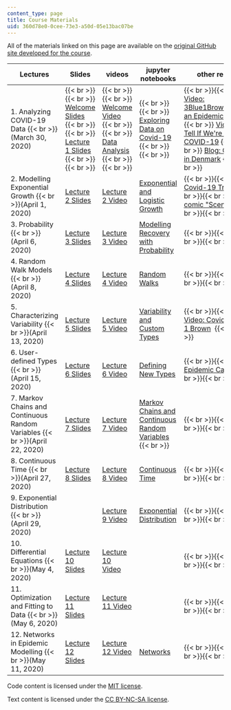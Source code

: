 ```yaml
---
content_type: page
title: Course Materials
uid: 360d78e0-0cee-73e3-a50d-05e13bac07be
---
```


All of the materials linked on this page are available on the [original GitHub site developed for the course](https://github.com/mitmath/6S083/blob/master/syllabus.md).

| Lectures | Slides | videos | jupyter notebooks | other resources |
| --- | --- | --- | --- | --- |
| 1\. Analyzing COVID-19 Data  {{< br >}}(March 30, 2020) |  {{< br >}}{{< br >}} [Welcome Slides](https://docs.google.com/presentation/d/1S8PjNJoKDOqjZM1mkhFwfLMFMzA7DOy8tOODfJxSH6Q/) {{< br >}}{{< br >}} [Lecture 1 Slides](https://docs.google.com/viewer?url=https://github.com/mitmath/6S083/raw/master/lectures/01.%20Introduction%20to%20Julia.pdf) {{< br >}}{{< br >}}  |  {{< br >}}{{< br >}} [Welcome Video](https://video.odl.mit.edu/videos/25acbf684dbd4fb18caa694dc1e9cb4a/) {{< br >}}{{< br >}} [Data Analysis](https://video.odl.mit.edu/videos/6fd61898f9c841bfbf79c7163a2c960d/) {{< br >}}{{< br >}}  |  {{< br >}}{{< br >}} [Exploring Data on Covid-19](https://nbviewer.jupyter.org/github/mitmath/6S083/blob/c7e60979a98ea733d144483a296687a6370a333d/lectures/live/01%20-%20Exploring%20COVID-19%20data.ipynb) {{< br >}}{{< br >}}  |  {{< br >}}{{< br >}} [Video: 3Blue1Brown:Simulating an Epidemic](https://www.youtube.com/watch?v=gxAaO2rsdIs&feature=youtu.be&t=1)  {{< br >}}{{< br >}} [Video: How to Tell If We're Beating COVID-19](https://www.youtube.com/watch?v=54XLXg4fYsc) {{< br >}}{{< br >}} [Blog: COVID-19 in Denmark](https://doktormike.gitlab.io/post/covid-19/) {{< br >}}{{< br >}}  |
| 2\. Modelling Exponential Growth  {{< br >}}(April 1, 2020) | [Lecture 2 Slides](https://docs.google.com/viewer?url=https://github.com/mitmath/6S083/raw/master/lectures/02.%20Introduction%20to%20modelling.pdf) | [Lecture 2 Video](https://mit.zoom.us/rec/play/tZcqJu2hrWk3EoCU5ASDA6JwW43rJqOs0nQb8voJmEjgBnQBNVvybrFANuBdT4BwqQyhLs2fsHc_EOcH?continueMode=true&_x_zm_rtaid=ASHU40TnQm6DiHQVTVcqtg.1586018029563.8875e6e3159640b6b791712564660e4c&_x_zm_rhtaid=946) | [Exponential and Logistic Growth](https://nbviewer.jupyter.org/github/mitmath/6S083/blob/master/lectures/live/02%20-%20Exponential%20and%20logistic%20growth.ipynb) |  {{< br >}}{{< br >}} [Covid-19 Trajectory](https://aatishb.com/covidtrends/) {{< br >}}{{< br >}} [xkcd comic "Scenario 4"](https://xkcd.com/2289/) {{< br >}}{{< br >}}  |
| 3\. Probability  {{< br >}}(April 6, 2020) | [Lecture 3 Slides](https://docs.google.com/viewer?url=https://github.com/mitmath/6S083/raw/master/lectures/03.%20Probability.pdf) | [Lecture 3 Video](https://mit.zoom.us/rec/share/vdNMC4yg3W9ISZXV5XvyXLQ4PYHUaaa8g3cW__UNyUrv2YVoyW8RMCvfmWE2Axxk) | [Modelling Recovery with Probability](https://nbviewer.jupyter.org/github/mitmath/6S083/blob/master/lectures/live/03%20-%20Modelling%20recovery%20process%20using%20probability.ipynb) |  {{< br >}}{{< br >}} <none>  {{< br >}}{{< br >}}  |
| 4\. Random Walk Models  {{< br >}}(April 8, 2020) | [Lecture 4 Slides](https://docs.google.com/viewer?url=https://github.com/mitmath/6S083/raw/master/lectures/04.%20Probability%20II%20and%20random%20walks.pdf) | [Lecture 4 Video](https://mit.zoom.us/rec/share/_tBoKZ7Z0UpJX6-O6kfcQrERBo3veaa8hCMa_6VZn024oOZsopE1_HE1CF0ZnpLB?startTime=1586372102000) | [Random Walks](https://nbviewer.jupyter.org/github/mitmath/6S083/blob/master/lectures/live/04%20-%20Random%20walks.ipynb) |  {{< br >}}{{< br >}} <none>  {{< br >}}{{< br >}}  |
| 5\. Characterizing Variability  {{< br >}}(April 13, 2020) | [Lecture 5 Slides](https://docs.google.com/viewer?url=https://github.com/mitmath/6S083/raw/master/lectures/05.%20Variability%20and%20custom%20types.pdf) | [Lecture 5 Video](https://mit.zoom.us/rec/share/y8x_No_QriBIXtbPs2vQc54oGK3oaaa80HUZrqVbxUz8o_RDWEGav3XoJN54wLpx)  | [Variability and Custom Types](https://nbviewer.jupyter.org/github/mitmath/6S083/blob/master/lectures/live/05%20-%20Variability%20and%20custom%20types.ipynb)  |  {{< br >}}{{< br >}} [Video: Covid-19 3 Blue 1 Brown](https://youtu.be/Kas0tIxDvrg)  {{< br >}}{{< br >}}  |
| 6\. User-defined Types  {{< br >}}(April 15, 2020) | [Lecture 6 Slides](https://docs.google.com/viewer?url=https://github.com/mitmath/6S083/raw/master/lectures/06.%20Defining%20new%20types%20to%20represent%20data.pdf) | [Lecture 6 Video](https://mit.zoom.us/rec/share/2tV7C66r2jhObKPs1WbcZqInRa3ZX6a8gyVL_aZbyUkq9TEEKy-uFAPg0XBUN6gF)  | [Defining New Types](https://nbviewer.jupyter.org/github/mitmath/6S083/blob/c4720cd0e8d96e2991d888a8a21cd41cdc1d46c7/lectures/live/06%20-%20Defining%20new%20types.ipynb) |  {{< br >}}{{< br >}} [Epidemic Calculator](https://gabgoh.github.io/COVID/index.html)  {{< br >}}{{< br >}}  |
| 7\. Markov Chains and Continuous Random Variables  {{< br >}}(April 22, 2020) | [Lecture 7 Slides](https://docs.google.com/viewer?url=https://github.com/mitmath/6S083/raw/master/lectures/07.%20Markov%20chains%20and%20continuous%20random%20variables.pdf) | [Lecture 7 Video](https://mit.zoom.us/rec/play/6JYkduqhqDg3GNKVsgSDU_UrW9W6f_6shCgZqPMIzBu3VSRQYwH1b-MRZ19I4LA6s9Zkgkii3hRa3Dg?continueMode=true)   | [Markov Chains and Continuous Random Variables](https://nbviewer.jupyter.org/github/mitmath/6S083/blob/master/lectures/live/07%20-%20Markov%20chains%20and%20continuous%20random%20variables.ipynb)  {{< br >}}  |  {{< br >}}{{< br >}} <none>  {{< br >}}{{< br >}}  |
| 8\. Continuous Time  {{< br >}}(April 27, 2020) | [Lecture 8 Slides](https://docs.google.com/viewer?url=https://github.com/mitmath/6S083/raw/master/lectures/08.%20Continuous%20random%20variables.pdf) | [Lecture 8 Video](https://mit.zoom.us/rec/share/vdBRMbb26n1IWKvR2m7VZ6MzPLr-aaa8hyIX_fZemhqJWjQumKaAbjQ0_4I39fBi)   | [Continuous Time](https://nbviewer.jupyter.org/github/mitmath/6S083/blob/master/lectures/live/08%20-%20Continuous%20time.ipynb) |  {{< br >}}{{< br >}} <none>  {{< br >}}{{< br >}}  |
| 9\. Exponential Distribution  {{< br >}}(April 29, 2020) | <none> | [Lecture 9 Video](https://mit.zoom.us/rec/share/649pLprc8WNIco3f9V7kC4wKJdzjeaa80XQb__UKzBt2XiCyIvtsoULwI_jWE4Ae)   | [Exponential Distribution](https://nbviewer.jupyter.org/github/mitmath/6S083/blob/master/lectures/live/09%20-%20Exponential%20distribution.ipynb) |  {{< br >}}{{< br >}} <none> {{< br >}}{{< br >}}  |
| 10\. Differential Equations  {{< br >}}(May 4, 2020) | [Lecture 10 Slides](https://docs.google.com/presentation/d/1mL1tqBfyAZm2GEM-cIjpeVjr5zNkmXYO5-8mgV-ecVM/edit?usp=sharing) | [Lecture 10 Video](https://mit.zoom.us/rec/play/7518IuH6qzw3ToaVsASDVqRxW9XsLf2s0iYb-PMOzU22VXUEY1quY-ARa7NLJy4EoyF2cTZfZ0CsDdCy?continueMode=true)  | <none> |  {{< br >}}{{< br >}} ﻿<none> {{< br >}}{{< br >}}  |
| 11\. Optimization and Fitting to Data  {{< br >}}(May 6, 2020) | [Lecture 11 Slides](https://docs.google.com/viewer?url=https://github.com/mitmath/6S083/raw/master/lectures/11.%20Optimization%20and%20linear%20regression.pdf) | [Lecture 11 Video](https://mit.zoom.us/rec/play/uscrJO6s_W43GtzGuQSDVqB5W43uKq-sgHUZrqIEmk69AXhVZFOiN-FAa-JUrxTFKA3zRiz2ZyJnYDE?continueMode=true)   | <none> |  {{< br >}}{{< br >}} ﻿<none> {{< br >}}{{< br >}}  |
| 12\. Networks in Epidemic Modelling  {{< br >}}(May 11, 2020) | [Lecture 12 Slides](https://docs.google.com/viewer?url=https://github.com/mitmath/6S083/raw/master/lectures/12.%20Networks%20in%20epidemic%20modelling.pdf) | [Lecture 12 Video](https://mit.zoom.us/rec/share/7M5REZPPyUdOUNbrzR2EaIMqRInjT6a8hilK_KcOz06Viec_gN-vfyXZdSpFR4x3)   | [Networks](https://nbviewer.jupyter.org/github/mitmath/6S083/blob/master/lectures/live/12.%20Networks.ipynb)  |  {{< br >}}{{< br >}} <none> {{< br >}}{{< br >}}  

Code content is licensed under the [MIT license](https://opensource.org/licenses/MIT).

Text content is licensed under the [CC BY-NC-SA license](https://creativecommons.org/licenses/by-sa/4.0).